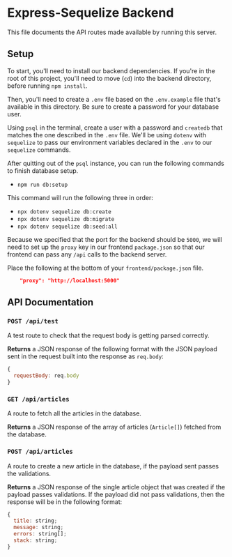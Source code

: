 # Express-Sequelize Backend

This file documents the API routes made available by running this server.

## Setup

To start, you'll need to install our backend dependencies. If you're in the root
of this project, you'll need to move (`cd`) into the backend directory, before
running `npm install`.

Then, you'll need to create a `.env` file based on the `.env.example` file
that's available in this directory. Be sure to create a password for your
database user.

Using `psql` in the terminal, create a user with a password and `createdb` that
matches the one described in the `.env` file. We'll be using `dotenv` with
`sequelize` to pass our environment variables declared in the `.env` to our
`sequelize` commands.

After quitting out of the `psql` instance, you can run the following commands to
finish database setup.

* `npm run db:setup`

This command will run the following three in order:

* `npx dotenv sequelize db:create`
* `npx dotenv sequelize db:migrate`
* `npx dotenv sequelize db:seed:all`

Because we specified that the port for the backend should be `5000`, we will
need to set up the `proxy` key in our frontend `package.json` so that our
frontend can pass any `/api` calls to the backend server.

Place the following at the bottom of your `frontend/package.json` file.

```json
    "proxy": "http://localhost:5000"
```

## API Documentation

### `POST /api/test`

A test route to check that the request body is getting parsed correctly.

**Returns** a JSON response of the following format with the JSON payload sent
in the request built into the response as `req.body`:

```javascript
{
  requestBody: req.body
}
```

### `GET /api/articles`

A route to fetch all the articles in the database.

**Returns** a JSON response of the array of articles (`Article[]`) fetched from the database.

### `POST /api/articles`

A route to create a new article in the database, if the payload sent passes
the validations.

**Returns** a JSON response of the single article object that was created if the
payload passes validations. If the payload did not pass validations, then the
response will be in the following format:

```javascript
{
  title: string;
  message: string;
  errors: string[];
  stack: string;
}
```
